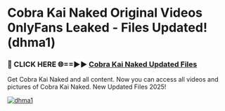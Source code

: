 # Cobra Kai Naked Original Videos 0nlyFans Leaked - Files Updated! (dhma1)

<h3>🔴 CLICK HERE 🌐==►► <a href="https://tinyurl.com/yckcrads" rel="nofollow">Cobra Kai Naked Updated Files</a></h3>

Get Cobra Kai Naked and all content. Now you can access all videos and pictures of Cobra Kai Naked. New Updated Files 2025!

[![dhma1](https://i.imgur.com/hpKpOFt.gif)](https://tinyurl.com/yckcrads)
